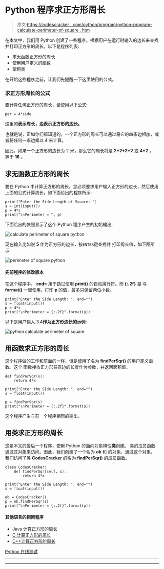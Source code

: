 # Python 程序求正方形周长

> 原文:[https://codescracker . com/python/program/python-program-calculate-perimeter-of-square . htm](https://codescracker.com/python/program/python-program-calculate-perimeter-of-square.htm)

在本文中，我们用 Python 创建了一些程序，根据用户在运行时输入的边长来查找并打印正方形的周长。以下是程序列表:

*   求无函数正方形的周长
*   使用用户定义的函数
*   使用类

在开始这些程序之前，让我们先提醒一下这里使用的公式。

### 求正方形周长的公式

要计算任何正方形的周长，请使用以下公式:

```
per = 4*side
```

这里的**表示周长，**边**表示正方形的边长。**

也就是说，正如你们都知道的，一个正方形的周长可以通过将它的四条边相加，或者将任何一条边乘以 4 来计算。

因此，如果一个正方形的边长为 2 米，那么它的周长将是 **2+2+2+2** 或 **4*2** ， 等于 **16** 。

## 求无函数正方形的周长

要在 Python 中计算正方形的周长，您必须要求用户输入正方形的边长，然后使用上面的公式计算周长，如下面给出的程序所示:

```
print("Enter the Side Length of Square: ")
s = int(input())
p = 4*s
print("\nPerimeter = ", p)
```

下面给出的快照显示了这个 Python 程序产生的初始输出:

![calculate perimeter of square python](../Images/38519b9b18b0d7d47d80b11af6a411e9.png)

现在输入比如说 **5** 作为正方形的边长，按`ENTER`键查找并 打印周长值，如下图所示:

![perimeter of square python](../Images/725a761bda35ca026515a0fd4d10b7f8.png)

#### 先前程序的修改版本

在这个程序中， **end=** 用于跳过使用 **print()** 的自动换行符。而 **{:.2f}** 是 与 **format()** 一起使用，打印 **p** 的值，最多只保留两位小数。

```
print("Enter the Side Length: ", end="")
s = float(input())
p = 4*s
print("\nPerimeter = {:.2f}".format(p))
```

以下是用户输入 3.4**作为正方形边长的示例:**

![python calculate perimeter of square](../Images/4f6824815afe7e348770f44b82b16411.png)

## 用函数求正方形的周长

这个程序做的工作和前面的一样，但是使用了名为 **findPerSqr()** 的用户定义函数。这个 函数接收正方形任意边的长度作为参数，并返回面积值。

```
def findPerSqr(x):
    return 4*x

print("Enter the Side Length: ", end="")
s = float(input())

p = findPerSqr(s)
print("\nPerimeter = {:.2f}".format(p))
```

这个程序产生与前一个程序相同的输出。

## 用类求正方形的周长

这是本文的最后一个程序，使用 Python 的面向对象特性**类**创建。 类的成员函数通过其对象来访问。因此，我们创建了一个名为 **ob** 和 的对象，通过这个对象，我们访问了类 **CodesCracker** 的名为 **findPerSqr()** 的成员函数。

```
class CodesCracker:
    def findPerSqr(self, x):
        return 4*x

print("Enter the Side Length: ", end="")
s = float(input())

ob = CodesCracker()
p = ob.findPerSqr(s)
print("\nPerimeter = {:.2f}".format(p))
```

#### 其他语言的相同程序

*   [Java 计算正方形的周长](/java/program/java-program-calculate-area-perimeter.htm)
*   [C 计算正方形的周长](/c/program/c-program-calculate-area-perimeter.htm)
*   [C++计算正方形的周长](/cpp/program/cpp-program-calculate-area-perimeter.htm)

[Python 在线测试](/exam/showtest.php?subid=10)

* * *

* * *